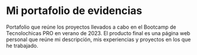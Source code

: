 # Mi portafolio de evidencias
Portafolio que reúne los proyectos llevados a cabo en el Bootcamp de Tecnolochicas PRO en verano de 2023. El producto final es una página web personal que reúne mi descripción, mis experiencias y proyectos en los que he trabajado.

